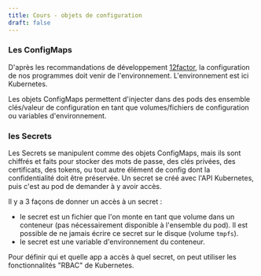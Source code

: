 ```yaml
---
title: Cours - objets de configuration 
draft: false
---
```


### Les ConfigMaps 

D'après les recommandations de développement [12factor](https://12factor.net), la configuration de nos programmes doit venir de l'environnement. L'environnement est ici Kubernetes.

Les objets ConfigMaps permettent d'injecter dans des pods des ensemble clés/valeur de configuration en tant que volumes/fichiers de configuration ou variables d'environnement.

### les Secrets

Les Secrets se manipulent comme des objets ConfigMaps, mais ils sont chiffrés et faits pour stocker des mots de passe, des clés privées, des certificats, des tokens, ou tout autre élément de config dont la confidentialité doit être préservée.
Un secret se créé avec l'API Kubernetes, puis c'est au pod de demander à y avoir accès.

Il y a 3 façons de donner un accès à un secret :
- le secret est un fichier que l'on monte en tant que volume dans un conteneur (pas nécessairement disponible à l'ensemble du pod). Il est possible de ne jamais écrire ce secret sur le disque (volume `tmpfs`).
- le secret est une variable d'environnement du conteneur.

Pour définir qui et quelle app a accès à quel secret, on peut utiliser les fonctionnalités "RBAC" de Kubernetes.


